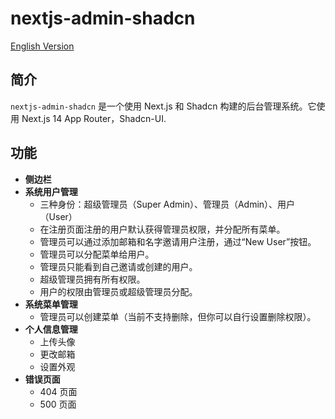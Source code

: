 # nextjs-admin-shadcn

[English Version](./README.md)
## 简介

`nextjs-admin-shadcn` 是一个使用 Next.js 和 Shadcn 构建的后台管理系统。它使用 Next.js 14 App Router，Shadcn-UI.

## 功能

- **侧边栏**
- **系统用户管理**
  - 三种身份：超级管理员（Super Admin）、管理员（Admin）、用户（User）
  - 在注册页面注册的用户默认获得管理员权限，并分配所有菜单。
  - 管理员可以通过添加邮箱和名字邀请用户注册，通过“New User”按钮。
  - 管理员可以分配菜单给用户。
  - 管理员只能看到自己邀请或创建的用户。
  - 超级管理员拥有所有权限。
  - 用户的权限由管理员或超级管理员分配。
- **系统菜单管理**
  - 管理员可以创建菜单（当前不支持删除，但你可以自行设置删除权限）。
- **个人信息管理**
  - 上传头像
  - 更改邮箱
  - 设置外观
- **错误页面**
  - 404 页面
  - 500 页面

